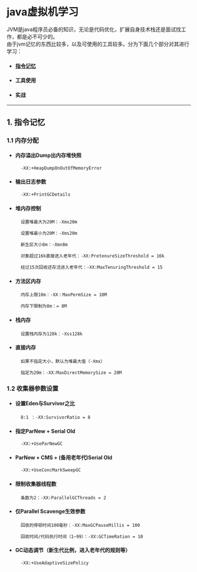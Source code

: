 # java虚拟机学习

JVM是java程序员必备的知识，无论是代码优化，扩展自身技术栈还是面试找工作，都是必不可少的。  
由于jvm记忆的东西比较多，以及可使用的工具较多。分为下面几个部分对其进行学习：

* #### [指令记忆](#mem)
* #### 工具使用
* #### 实战
- - -

## <a id = "mem">1. 指令记忆</a>

### 1.1 内存分配

* #### 内存溢出Dump出内存堆快照

        -XX:+HeapDumpOnOutOfMemoryError
        
* #### 输出日志参数
        
        -XX:+PrintGCDetails

* #### 堆内存控制

        设置堆最大为20M：-Xmx20m
        
        设置堆最小为20M：-Xms20m
        
        新生区大小8m：-Xmn8m
        
        对象超过16k直接进入老年代：-XX:PretenureSizeThreshold = 16k
        
        经过15次回收还存活进入老年代：-XX:MaxTenuringThreshold = 15
        
* #### 方法区内存

        内存上限10m：-XX：MaxPermSize = 10M
        
        内存下限制为8m：= 8M

* #### 栈内存

        设置栈内存为128k：-Xss128k
        
* #### 直接内存

        如果不指定大小，默认为堆最大值（-Xmx）
        
        指定为20m：-XX:MaxDirectMemorySize = 20M
        
### 1.2 收集器参数设置

* #### 设置Eden与Survivor之比
        
        8:1 ：-XX:SurvivorRatio = 8
        
* #### 指定ParNew + Serial Old

        -XX:+UseParNewGC
        
* #### ParNew + CMS + (备用老年代)Serial Old

        -XX:+UseConcMarkSweepGC
        
* #### 限制收集器线程数
        
        条数为2：-XX:ParallelGCThreads = 2
        
* #### 仅Parallel Scavenge生效参数
        
        回收的停顿时间100毫秒：-XX:MaxGCPauseMillis = 100
        
        回收时间/代码执行时间（1~99）：-XX:GCTimeRation = 10
        
        
* #### GC动态调节（新生代比例，进入老年代的规则等）

        -XX:+UseAdaptiveSizePolicy
